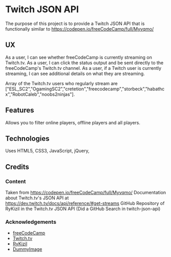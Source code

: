 # Twitch JSON API

The purpose of this project is to provide a Twitch JSON API that is functionally similar to
https://codepen.io/freeCodeCamp/full/Myvqmo/

## UX

As a user, I can see whether freeCodeCamp is currently streaming on Twitch.tv.
As a user, I can click the status output and be sent directly to the freeCodeCamp's Twitch.tv channel.
As a user, if a Twitch user is currently streaming, I can see additional details on what they are streaming.

Array of the Twitch.tv users who regularly stream are ["ESL_SC2","OgamingSC2","cretetion","freecodecamp","storbeck","habathcx","RobotCaleb","noobs2ninjas"].

## Features

Allows you to filter online players, offline players and all players.

## Technologies

Uses HTML5, CSS3, JavaScript, jQuery, 

## Credits

### Content

Taken from https://codepen.io/freeCodeCamp/full/Myvqmo/
Documentation about Twitch.tv's JSON API at https://dev.twitch.tv/docs/api/reference/#get-streams
GitHub Repository of RyKizil in the Twitch.tv JSON API (Did a GitHub Search in twitch-json-api)

### Acknowledgements

- [freeCodeCamp](https://www.freecodecamp.org)
- [Twitch.tv](https://twitch.tv)
- [RyKizil](https://github.com/RyKizil/TwitchTv-json-api/blob/master/main.js)
- [DummyImage](https://www.dummyimage.com)